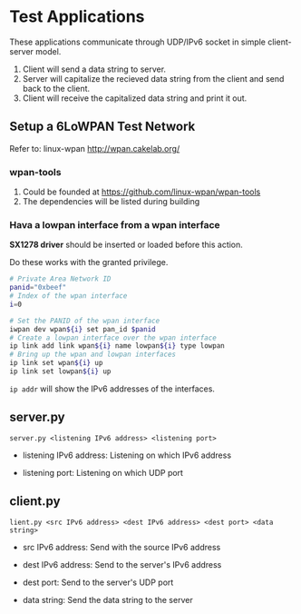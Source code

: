 # Test Applications

These applications communicate through UDP/IPv6 socket in simple client-server model.

1. Client will send a data string to server.
2. Server will capitalize the recieved data string from the client and send back to the client.
3. Client will receive the capitalized data string and print it out.

## Setup a 6LoWPAN Test Network

Refer to: linux-wpan http://wpan.cakelab.org/

### wpan-tools

1. Could be founded at https://github.com/linux-wpan/wpan-tools
2. The dependencies will be listed during building

### Hava a lowpan interface from a wpan interface

**SX1278 driver** should be inserted or loaded before this action.

Do these works with the granted privilege.

```sh
# Private Area Network ID
panid="0xbeef"
# Index of the wpan interface
i=0

# Set the PANID of the wpan interface
iwpan dev wpan${i} set pan_id $panid
# Create a lowpan interface over the wpan interface
ip link add link wpan${i} name lowpan${i} type lowpan
# Bring up the wpan and lowpan interfaces
ip link set wpan${i} up
ip link set lowpan${i} up
```

```ip addr``` will show the IPv6 addresses of the interfaces.

## server.py

```server.py <listening IPv6 address> <listening port>```

- listening IPv6 address:
  Listening on which IPv6 address

- listening port:
  Listening on which UDP port

## client.py

```lient.py <src IPv6 address> <dest IPv6 address> <dest port> <data string>```

- src IPv6 address:
  Send with the source IPv6 address

- dest IPv6 address:
  Send to the server's IPv6 address

- dest port:
  Send to the server's UDP port

- data string:
  Send the data string to the server
